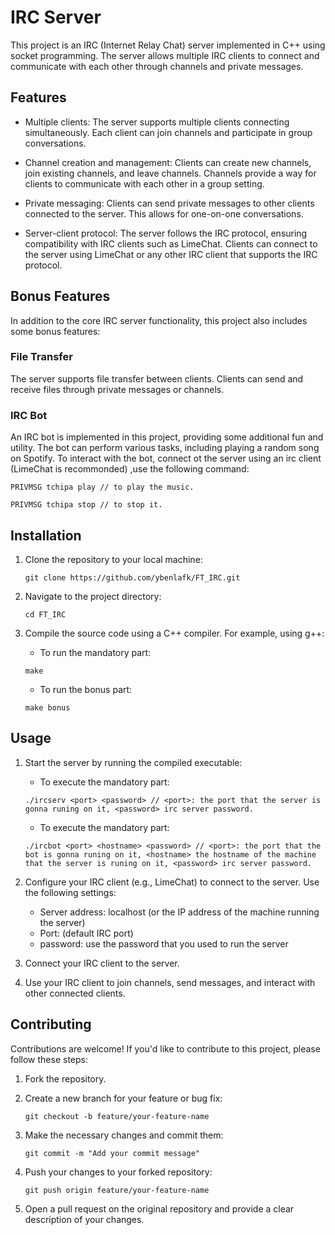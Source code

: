 # IRC Server

This project is an IRC (Internet Relay Chat) server implemented in C++ using socket programming. The server allows multiple IRC clients to connect and communicate with each other through channels and private messages.

## Features

- Multiple clients: The server supports multiple clients connecting simultaneously. Each client can join channels and participate in group conversations.

- Channel creation and management: Clients can create new channels, join existing channels, and leave channels. Channels provide a way for clients to communicate with each other in a group setting.

- Private messaging: Clients can send private messages to other clients connected to the server. This allows for one-on-one conversations.

- Server-client protocol: The server follows the IRC protocol, ensuring compatibility with IRC clients such as LimeChat. Clients can connect to the server using LimeChat or any other IRC client that supports the IRC protocol.

## Bonus Features

In addition to the core IRC server functionality, this project also includes some bonus features:

### File Transfer

The server supports file transfer between clients. Clients can send and receive files through private messages or channels.

### IRC Bot

An IRC bot is implemented in this project, providing some additional fun and utility. The bot can perform various tasks, including playing a random song on Spotify. To interact with the bot, connect ot the server using an irc client (LimeChat is recommonded) ,use the following command:

````
PRIVMSG tchipa play // to play the music.
````
````
PRIVMSG tchipa stop // to stop it.
````
## Installation

1. Clone the repository to your local machine:

   ````
   git clone https://github.com/ybenlafk/FT_IRC.git
   ````

2. Navigate to the project directory:

   ````
   cd FT_IRC
   ````

3. Compile the source code using a C++ compiler. For example, using g++:

   - To run the mandatory part:
   ````
   make
   ````
   - To run the bonus part:
   ````
   make bonus
   ````
   
## Usage

1. Start the server by running the compiled executable:
   - To execute the mandatory part:
   ````
   ./ircserv <port> <password> // <port>: the port that the server is gonna runing on it, <password> irc server password.
   ````
   - To execute the mandatory part:
   ````
   ./ircbot <port> <hostname> <password> // <port>: the port that the bot is gonna runing on it, <hostname> the hostname of the machine that the server is runing on it, <password> irc server password.
   ````
1. Configure your IRC client (e.g., LimeChat) to connect to the server. Use the following settings:

   - Server address: localhost (or the IP address of the machine running the server)
   - Port: <port> (default IRC port)
   - password: <password> use the password that you used to run the server

2. Connect your IRC client to the server.

3. Use your IRC client to join channels, send messages, and interact with other connected clients.

## Contributing

Contributions are welcome! If you'd like to contribute to this project, please follow these steps:

1. Fork the repository.

2. Create a new branch for your feature or bug fix:

   ````
   git checkout -b feature/your-feature-name
   ````

3. Make the necessary changes and commit them:

   ````
   git commit -m "Add your commit message"
   ````

4. Push your changes to your forked repository:

   ````
   git push origin feature/your-feature-name
   ````

5. Open a pull request on the original repository and provide a clear description of your changes.

